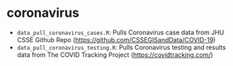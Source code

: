 # coronavirus

* `data_pull_coronavirus_cases.R`: Pulls Coronavirus case data from JHU CSSE Github Repo (https://github.com/CSSEGISandData/COVID-19)
* `data_pull_coronavirus_testing.R`: Pulls Coronavirus testing and results data from The COVID Tracking Project (https://covidtracking.com/)
 
